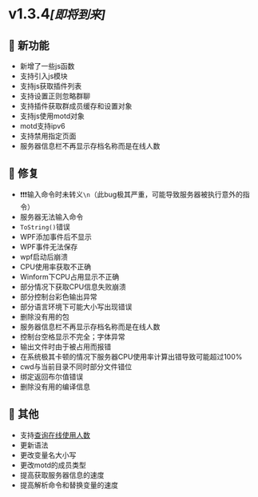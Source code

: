 
# v1.3.4<small>*[即将到来]*</small> 

## 🚀 新功能

- 新增了一些js函数
- 支持引入js模块
- 支持js获取插件列表
- 支持设置正则忽略群聊
- 支持插件获取群成员缓存和设置对象  
- 支持js使用motd对象
- motd支持ipv6
- 支持禁用指定页面
- 服务器信息栏不再显示存档名称而是在线人数

## 🐛 修复

- ❗❗❗输入命令时未转义`\n`（此bug极其严重，可能导致服务器被执行意外的指令）
- 服务器无法输入命令
- `ToString()`错误
- WPF添加事件后不显示
- WPF事件无法保存
- wpf启动后崩溃
- CPU使用率获取不正确
- Winform下CPU占用显示不正确
- 部分情况下获取CPU信息失败崩溃
- 部分控制台彩色输出异常
- 部分语言环境下可能大小写出现错误
- 删除没有用的包
- 服务器信息栏不再显示存档名称而是在线人数
- 控制台空格显示不完全；字体异常
- 输出文件时由于被占用而报错
- 在系统极其卡顿的情况下服务器CPU使用率计算出错导致可能超过100%
- cwd与当前目录不同时部分文件错位
- 绑定返回布尔值错误
- 删除没有用的编译信息

## 🧰 其他

- 支持[查询在线使用人数](More/Online.html)
- 更新语法
- 更改变量名大小写
- 更改motd的成员类型
- 提高获取服务器信息的速度
- 提高解析命令和替换变量的速度
